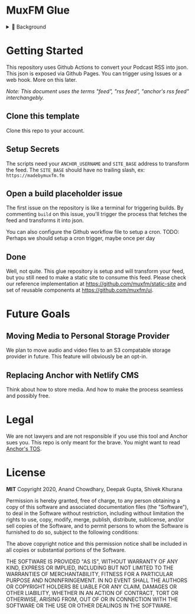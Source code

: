 # MuxFM Glue
<details>
<summary>🌅 Background</summary>

**Problem**

Anchor FM is the easiest way to start a podcast. But ease comes at the cost of SEO juice. 
The one click distribute option provided by Anchor publishes to their channels. 

This makes is impossible to move to another provider. This also puts the host in a compromised position, since access to audience is controlled by Anchor.

Although Anchor allows for an option to submit feed manually, essentially returning control to the podcaster, there are still links that point back to Anchor services.

**Solution**

We wanted to build a JAMStack solution for hosting a Podcast. But since Anchor exposes a feed, we decided to use Anchor as a backend instead of rolling out our own.

We transform Anchor's feed by replacing backlinks to anchor.fm with a custom url (your podcast website). We also create json files for channel meta, episode index and individual episodes. You can then easily use this json API to spin up your own sites, with all media hosted at Anchor, and all SEO juice sent to your domain.

</details>

# Getting Started
This repository uses Github Actions to convert your Podcast RSS into json. This json is exposed via Github Pages. You can trigger using Issues or a web hook. More on this later. 

*Note: This document uses the terms "feed", "rss feed", "anchor's rss feed" interchangebly.*

## Clone this template
Clone this repo to your account. 

## Setup Secrets
The scripts need your `ANCHOR_USERNAME` and `SITE_BASE` address to transform the feed.
The `SITE_BASE` should have no trailing slash, ex: `https://madebymuxfm.fm`

## Open a build placeholder issue
The first issue on the repository is like a terminal for triggering builds. 
By commenting `build` on this issue, you'll trigger the process that fetches the feed and transforms it into json.

You can also configure the Github workflow file to setup a cron.
TODO: Perhaps we should setup a cron trigger, maybe once per day

## Done
Well, not quite. This glue repository is setup and will transform your feed, but you still need to make a static site to consume this feed. Please check our reference implementation at https://github.com/muxfm/static-site and set of reusable components at https://github.com/muxfm/ui.

# Future Goals

## Moving Media to Personal Storage Provider
We plan to move audio and video files to an S3 compatable storage provider in future. This feature will obviously be an opt-in.

## Replacing Anchor with Netlify CMS
Think about how to store media. And how to make the process seamless and possibly free.

# Legal 
We are not lawyers and are not responsible if you use this tool and Anchor sues you. This repo is only meant for the brave. You might want to read [Anchor's TOS](https://anchor.fm/tos).

# License
**MIT**
Copyright 2020, Anand Chowdhary, Deepak Gupta, Shivek Khurana

Permission is hereby granted, free of charge, to any person obtaining a copy of this software and associated documentation files (the "Software"), to deal in the Software without restriction, including without limitation the rights to use, copy, modify, merge, publish, distribute, sublicense, and/or sell copies of the Software, and to permit persons to whom the Software is furnished to do so, subject to the following conditions:

The above copyright notice and this permission notice shall be included in all copies or substantial portions of the Software.

THE SOFTWARE IS PROVIDED "AS IS", WITHOUT WARRANTY OF ANY KIND, EXPRESS OR IMPLIED, INCLUDING BUT NOT LIMITED TO THE WARRANTIES OF MERCHANTABILITY, FITNESS FOR A PARTICULAR PURPOSE AND NONINFRINGEMENT. IN NO EVENT SHALL THE AUTHORS OR COPYRIGHT HOLDERS BE LIABLE FOR ANY CLAIM, DAMAGES OR OTHER LIABILITY, WHETHER IN AN ACTION OF CONTRACT, TORT OR OTHERWISE, ARISING FROM, OUT OF OR IN CONNECTION WITH THE SOFTWARE OR THE USE OR OTHER DEALINGS IN THE SOFTWARE.